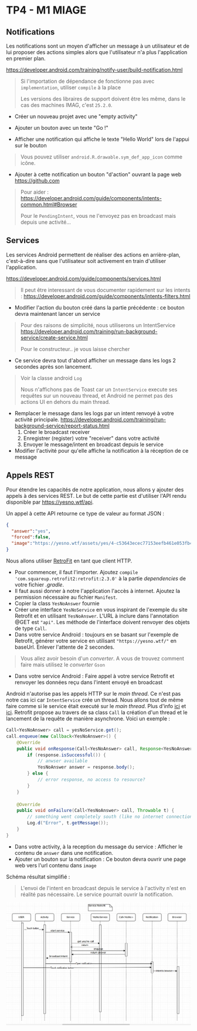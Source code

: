 # TP4 - M1 MIAGE

## Notifications

Les notifications sont un moyen d'afficher un message à un utilisateur et de lui proposer des actions simples alors que l'utilisateur n'a plus l'application en premier plan.

<https://developer.android.com/training/notify-user/build-notification.html>

> Si l'importation de dépendance de fonctionne pas avec `implementation`, utiliser `compile` à la place
>
> Les versions des libraires de support doivent être les même, dans le cas des machines IMAG, c'est `25.2.0`.

* Créer un nouveau projet avec une "empty activity"
* Ajouter un bouton avec un texte "Go !"

* Afficher une notification qui affiche le texte "Hello World" lors de l'appui sur le bouton
> Vous pouvez utiliser `android.R.drawable.sym_def_app_icon` comme icône.
* Ajouter à cette notification un bouton "d'action" ouvrant la page web <https://github.com>
> Pour aider : <https://developer.android.com/guide/components/intents-common.html#Browser>
>
> Pour le `PendingIntent`, vous ne l'envoyez pas en broadcast mais depuis une activité...

## Services

Les services Android permettent de réaliser des actions en arrière-plan, c'est-à-dire sans que l'utilisateur soit activement en train d'utiliser l'application.

<https://developer.android.com/guide/components/services.html>

> Il peut être interessant de vous documenter rapidement sur les intents : <https://developer.android.com/guide/components/intents-filters.html>

* Modifier l'action du bouton créé dans la partie précédente : ce bouton devra maintenant lancer un service
> Pour des raisons de simplicité, nous utiliserons un IntentService <https://developer.android.com/training/run-background-service/create-service.html>
>
> Pour le constructeur.. je vous laisse chercher

* Ce service devra tout d'abord afficher un message dans les logs 2 secondes après son lancement.
> Voir la classe android `Log`
>
> Nous n'affichons pas de Toast car un `IntentService` execute ses requêtes sur un nouveau thread, et Android ne permet pas des actions UI en dehors du main thread.
* Remplacer le message dans les logs par un intent renvoyé à votre activité principale. <https://developer.android.com/training/run-background-service/report-status.html>
  1. Créer le broadcast receiver
  2. Enregistrer (register) votre "receiver" dans votre activité
  3. Envoyer le message/intent en broadcast depuis le service
* Modifier l'activité pour qu'elle affiche la notification à la réception de ce message

## Appels REST

Pour étendre les capacités de notre application, nous allons y ajouter des appels à des services REST.
Le but de cette partie est d'utiliser l'API rendu disponible par <https://yesno.wtf/api>.

Un appel à cette API retourne ce type de valeur au format JSON :

```json
{
  "answer":"yes",
  "forced":false,
  "image":"https://yesno.wtf/assets/yes/4-c53643ecec77153eefb461e053fb4947.gif"
}
```

Nous allons utiliser [RetroFit](http://square.github.io/retrofit/) en tant que client HTTP.

* Pour commencer, il faut l'importer. Ajoutez `compile 'com.squareup.retrofit2:retrofit:2.3.0'` à la partie *dependencies* de votre fichier *.gradle*.
* Il faut aussi donner à notre l'application l'accès à internet. Ajoutez la permission nécessaire au fichier `Manifest`.
* Copier la class `YesNoAnswer` fournie
* Créer une interface `YesNoService` en vous inspirant de l'exemple du site Retrofit et en utilisant `YesNoAnswer`. L'URL à inclure dans l'annotation @GET est `"api"`. Les méthode de l'interface doivent renvoyer des objets de type `Call`.
* Dans votre service Android : toujours en se basant sur l'exemple de Retrofit, générer votre service en utilisant `"https://yesno.wtf/"` en baseUrl. Enlever l'attente de 2 secondes.
> Vous allez avoir besoin d'un *converter*. A vous de trouvez comment faire mais utilisez le *converter* `Gson`
* Dans votre service Android : Faire appel à votre service Retrofit et renvoyer les données reçu dans l'intent envoyé en broadcast

Android n'autorise pas les appels HTTP sur le *main thread*. Ce n'est pas notre cas ici car `IntentService` crée un thread. Nous allons tout de même faire comme si le service était executé sur le *main thread*. Plus d'info [ici](https://developer.android.com/guide/components/processes-and-threads.html) et [ici](https://developer.android.com/training/basics/network-ops/connecting.html). Retrofit propose au travers de sa class `Call` la création d'un thread et le lancement de la requête de manière asynchrone. Voici un exemple :

```java
Call<YesNoAnswer> call = yesNoService.get();
call.enqueue(new Callback<YesNoAnswer>() {
    @Override
    public void onResponse(Call<YesNoAnswer> call, Response<YesNoAnswer> response) {
        if (response.isSuccessful()) {
            // anwser available
            YesNoAnswer answer = response.body();
        } else {
            // error response, no access to resource?
        }
    }

    @Override
    public void onFailure(Call<YesNoAnswer> call, Throwable t) {
        // something went completely south (like no internet connection)
        Log.d("Error", t.getMessage());
    }
}
```

* Dans votre activity, à la reception du message du service : Afficher le contenu de `answer` dans une notification.
* Ajouter un bouton sur la notification : Ce bouton devra ouvrir une page web vers l'url contenu dans `image`

Schéma résultat simplifié :
> L'envoi de l'intent en broadcast depuis le service à l'activity n'est en réalité pas nécessaire. Le service pourrait ouvrir la notification.

![Diagramme de séquence simplifié](https://raw.githubusercontent.com/will421/TP-M1-MIAGE/master/TP4/assets/tp4_sequence.PNG "Diagramme de séquence simplifié")